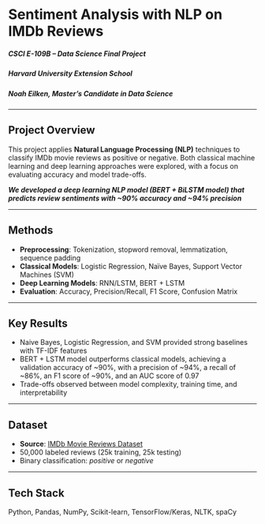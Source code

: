 # Sentiment Analysis with NLP on IMDb Reviews
##### *CSCI E-109B – Data Science Final Project*
##### *Harvard University Extension School*
##### *Noah Eilken, Master’s Candidate in Data Science*

---

## Project Overview
This project applies **Natural Language Processing (NLP)** techniques to classify IMDb movie reviews as positive or negative. Both classical machine learning and deep learning approaches were explored, with a focus on evaluating accuracy and model trade-offs. 

***We developed a deep learning NLP model (BERT + BiLSTM model) that predicts review sentiments with ~90% accuracy and ~94% precision***

---

## Methods
- **Preprocessing**: Tokenization, stopword removal, lemmatization, sequence padding  
- **Classical Models**: Logistic Regression, Naïve Bayes, Support Vector Machines (SVM)  
- **Deep Learning Models**: RNN/LSTM, BERT + LSTM 
- **Evaluation**: Accuracy, Precision/Recall, F1 Score, Confusion Matrix  

---

## Key Results
- Naive Bayes, Logistic Regression, and SVM provided strong baselines with TF-IDF features  
- BERT + LSTM model outperforms classical models, achieving a validation accuracy of ~90%, with a precision of ~94%, a recall of ~86%, an F1 score of ~90%, and an AUC score of 0.97
- Trade-offs observed between model complexity, training time, and interpretability  

---

## Dataset
- **Source**: [IMDb Movie Reviews Dataset](https://ai.stanford.edu/~amaas/data/sentiment/)  
- 50,000 labeled reviews (25k training, 25k testing)  
- Binary classification: *positive* or *negative*  

---

## Tech Stack
Python, Pandas, NumPy, Scikit-learn, TensorFlow/Keras, NLTK, spaCy  
